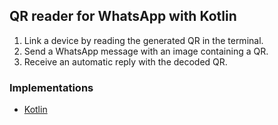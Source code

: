 ## QR reader for WhatsApp with Kotlin

1. Link a device by reading the generated QR in the terminal.
2. Send a WhatsApp message with an image containing a QR.
3. Receive an automatic reply with the decoded QR.

### Implementations

- [Kotlin](https://github.com/maalayat/qr-read-whatsapp/tree/main/kotlin-qr-read-whatsapp)